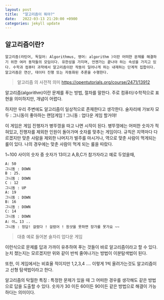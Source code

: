 ```yaml
---
layout: post
title:  "알고리즘이 뭐야?"
date:   2022-03-13 21:20:00 +0900
categories: jekyll update
---
```


## 알고리즘이란?
```
알고리즘(라틴어, 독일어: Algorithmus, 영어: algorithm )이란 어떠한 문제를 해결하기 위한 여러 동작들의 모임이다. 유한성을 가지며, 언젠가는 끝나야 하는 속성을 가지고 있다. 수학과 컴퓨터 과학에서 알고리즘이란 작동이 일어나게 하는 내재하는 단계적 집합이다. 알고리즘은 연산, 데이터 진행 또는 자동화된 추론을 수행한다.
```
> 알고리즘 의 사전적 의미 
> https://opentutorials.org/course/2471/13912


알고리즘(algorithm)이란 문제를 푸는 방법, 절차를 말한다.
주로 컴퓨터/수학적으로 표현을 의미하지만, 개념이 어렵다. 


하지만 우리 주변에도 알고리즘이 일상적으로 존재한다고 생각한다.
술자리에 가보자 
모두 : 그니동이 좋아하는 랜덤게임 ! 
그니동 : 업다운 게임 할거야!

이 게임은 게임 진행자가 병뚜껑을 따고 나면 시작이 된다. 병뚜껑에는 어떠한 숫자가 적혀있고, 진행자를 제외한 인원이 돌아가며 숫자를 맞추는 게임이다.
규칙은 지역마다 다르겠지만 맞춘 사람을 제외한 나머지가 벌주를 마시거나, 역으로 맞춘 사람이 먹게되는 룰이 있다.
나의 경우에는 맞춘 사람이 먹게 되는 룰을 따랐다.

1~100 사이의 숫자 중 숫자가 13이고  A,B,C가 참가자라고 예로 두었을때,
```
A: 50
그니동 : DOWN
B : 25. 
그니동 : DOWN
C : 12
그니동 : UP
A: 19
그니동 : DOWN
B: 16
그니동 : DOWN
C: 14
그니동 : DOWN
A: 아… 13 ..
그니동 : 정답! 걸렸다 ! 걸렸어 ! 원샷을 못하면 장가를 못가요 ~~ 
```
> 대충 예로 들어본 술자리 업다운 게임

이런식으로 문제를 답과 가까이 유추하여 푸는 것들이 바로 알고리즘이라고 할 수 있다.
눈치 챘는지는 모르겠지만 위와 같이 반씩 줄여나가는 방법이 이분탐색법이 된다.

또한, 이 게임에서는 비효율 적이지만 1,2,3,4 …. 이렇게 1씩 올려가는것도 알고리즘이고 선형 탐색법이라고 한다.


알고리즘의 탁월한 특징 : 특정한 문제가 있을 때 그 어떠한 경우를 생각해도 같은 방법으로 답을 도출할 수 있다.
숫자가 30 이든 60이든 90이든 같은 방법으로 해결이 가능하다는 의미이다.

